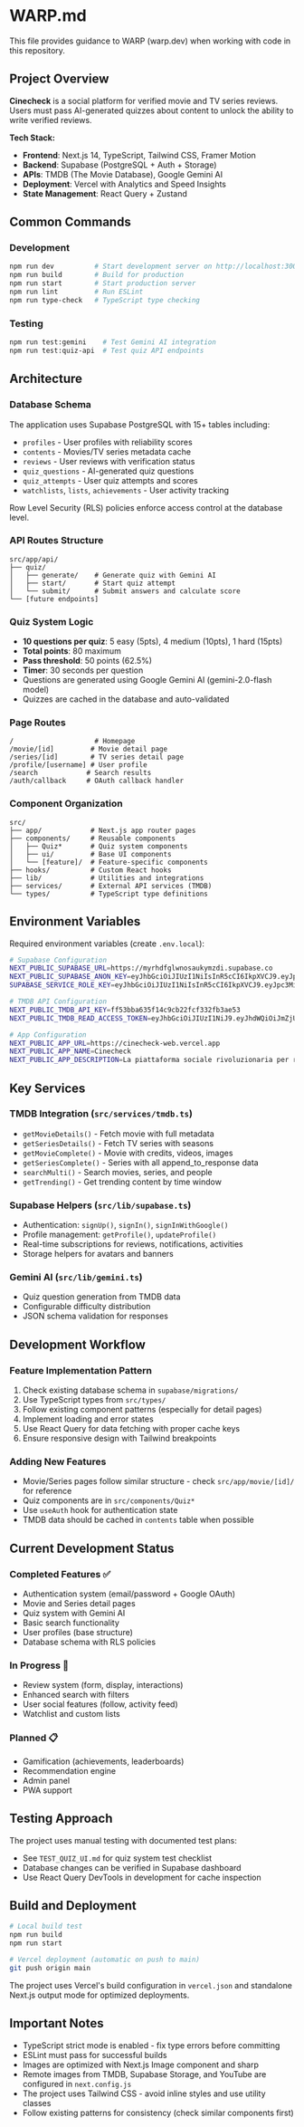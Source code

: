 # WARP.md

This file provides guidance to WARP (warp.dev) when working with code in this repository.

## Project Overview

**Cinecheck** is a social platform for verified movie and TV series reviews. Users must pass AI-generated quizzes about content to unlock the ability to write verified reviews.

**Tech Stack:**
- **Frontend**: Next.js 14, TypeScript, Tailwind CSS, Framer Motion
- **Backend**: Supabase (PostgreSQL + Auth + Storage)
- **APIs**: TMDB (The Movie Database), Google Gemini AI
- **Deployment**: Vercel with Analytics and Speed Insights
- **State Management**: React Query + Zustand

## Common Commands

### Development
```bash
npm run dev          # Start development server on http://localhost:3000
npm run build        # Build for production
npm run start        # Start production server
npm run lint         # Run ESLint
npm run type-check   # TypeScript type checking
```

### Testing
```bash
npm run test:gemini    # Test Gemini AI integration
npm run test:quiz-api  # Test quiz API endpoints
```

## Architecture

### Database Schema
The application uses Supabase PostgreSQL with 15+ tables including:
- `profiles` - User profiles with reliability scores
- `contents` - Movies/TV series metadata cache
- `reviews` - User reviews with verification status
- `quiz_questions` - AI-generated quiz questions
- `quiz_attempts` - User quiz attempts and scores
- `watchlists`, `lists`, `achievements` - User activity tracking

Row Level Security (RLS) policies enforce access control at the database level.

### API Routes Structure
```
src/app/api/
├── quiz/
│   ├── generate/    # Generate quiz with Gemini AI
│   ├── start/       # Start quiz attempt
│   └── submit/      # Submit answers and calculate score
└── [future endpoints]
```

### Quiz System Logic
- **10 questions per quiz**: 5 easy (5pts), 4 medium (10pts), 1 hard (15pts)
- **Total points**: 80 maximum
- **Pass threshold**: 50 points (62.5%)
- **Timer**: 30 seconds per question
- Questions are generated using Google Gemini AI (gemini-2.0-flash model)
- Quizzes are cached in the database and auto-validated

### Page Routes
```
/                    # Homepage
/movie/[id]         # Movie detail page
/series/[id]        # TV series detail page
/profile/[username] # User profile
/search            # Search results
/auth/callback     # OAuth callback handler
```

### Component Organization
```
src/
├── app/            # Next.js app router pages
├── components/     # Reusable components
│   ├── Quiz*       # Quiz system components
│   ├── ui/         # Base UI components
│   └── [feature]/  # Feature-specific components
├── hooks/          # Custom React hooks
├── lib/            # Utilities and integrations
├── services/       # External API services (TMDB)
└── types/          # TypeScript type definitions
```

## Environment Variables

Required environment variables (create `.env.local`):
```bash
# Supabase Configuration
NEXT_PUBLIC_SUPABASE_URL=https://myrhdfglwnosaukymzdi.supabase.co
NEXT_PUBLIC_SUPABASE_ANON_KEY=eyJhbGciOiJIUzI1NiIsInR5cCI6IkpXVCJ9.eyJpc3MiOiJzdXBhYmFzZSIsInJlZiI6Im15cmhkZmdsd25vc2F1a3ltemRpIiwicm9sZSI6ImFub24iLCJpYXQiOjE3NTkxNDE3MjcsImV4cCI6MjA3NDcxNzcyN30.zNvF-xfNKLblA3SAtU5rGqazPEw_OeA6jiTv7iHPZZk
SUPABASE_SERVICE_ROLE_KEY=eyJhbGciOiJIUzI1NiIsInR5cCI6IkpXVCJ9.eyJpc3MiOiJzdXBhYmFzZSIsInJlZiI6Im15cmhkZmdsd25vc2F1a3ltemRpIiwicm9sZSI6InNlcnZpY2Vfcm9sZSIsImlhdCI6MTc1OTE0MTcyNywiZXhwIjoyMDc0NzE3NzI3fQ.PilgEimYhynRLhxSHzwr-AIm9BnmhqtIa2RnEhZOq5M

# TMDB API Configuration
NEXT_PUBLIC_TMDB_API_KEY=ff53bba635f14c9cb22fcf332fb3ae53
NEXT_PUBLIC_TMDB_READ_ACCESS_TOKEN=eyJhbGciOiJIUzI1NiJ9.eyJhdWQiOiJmZjUzYmJhNjM1ZjE0YzljYjIyZmNmMzMyZmIzYWU1MyIsIm5iZiI6MTc1ODkxNjc0NC45NDgsInN1YiI6IjY4ZDZmMDg4ZmMxODE0M2M0MGI5OTJjZSIsInNjb3BlcyI6WyJhcGlfcmVhZCJdLCJ2ZXJzaW9uIjoxfQ.MSpf3pfX-0YVeWDc83esGu-o66CNRRn9kBrf6IrC-oc

# App Configuration
NEXT_PUBLIC_APP_URL=https://cinecheck-web.vercel.app
NEXT_PUBLIC_APP_NAME=Cinecheck
NEXT_PUBLIC_APP_DESCRIPTION=La piattaforma sociale rivoluzionaria per recensioni cinematografiche autentiche
```

## Key Services

### TMDB Integration (`src/services/tmdb.ts`)
- `getMovieDetails()` - Fetch movie with full metadata
- `getSeriesDetails()` - Fetch TV series with seasons
- `getMovieComplete()` - Movie with credits, videos, images
- `getSeriesComplete()` - Series with all append_to_response data
- `searchMulti()` - Search movies, series, and people
- `getTrending()` - Get trending content by time window

### Supabase Helpers (`src/lib/supabase.ts`)
- Authentication: `signUp()`, `signIn()`, `signInWithGoogle()`
- Profile management: `getProfile()`, `updateProfile()`
- Real-time subscriptions for reviews, notifications, activities
- Storage helpers for avatars and banners

### Gemini AI (`src/lib/gemini.ts`)
- Quiz question generation from TMDB data
- Configurable difficulty distribution
- JSON schema validation for responses

## Development Workflow

### Feature Implementation Pattern
1. Check existing database schema in `supabase/migrations/`
2. Use TypeScript types from `src/types/`
3. Follow existing component patterns (especially for detail pages)
4. Implement loading and error states
5. Use React Query for data fetching with proper cache keys
6. Ensure responsive design with Tailwind breakpoints

### Adding New Features
- Movie/Series pages follow similar structure - check `src/app/movie/[id]/` for reference
- Quiz components are in `src/components/Quiz*`
- Use `useAuth` hook for authentication state
- TMDB data should be cached in `contents` table when possible

## Current Development Status

### Completed Features ✅
- Authentication system (email/password + Google OAuth)
- Movie and Series detail pages
- Quiz system with Gemini AI
- Basic search functionality
- User profiles (base structure)
- Database schema with RLS policies

### In Progress 🔄
- Review system (form, display, interactions)
- Enhanced search with filters
- User social features (follow, activity feed)
- Watchlist and custom lists

### Planned 📋
- Gamification (achievements, leaderboards)
- Recommendation engine
- Admin panel
- PWA support

## Testing Approach

The project uses manual testing with documented test plans:
- See `TEST_QUIZ_UI.md` for quiz system test checklist
- Database changes can be verified in Supabase dashboard
- Use React Query DevTools in development for cache inspection

## Build and Deployment

```bash
# Local build test
npm run build
npm run start

# Vercel deployment (automatic on push to main)
git push origin main
```

The project uses Vercel's build configuration in `vercel.json` and standalone Next.js output mode for optimized deployments.

## Important Notes

- TypeScript strict mode is enabled - fix type errors before committing
- ESLint must pass for successful builds
- Images are optimized with Next.js Image component and sharp
- Remote images from TMDB, Supabase Storage, and YouTube are configured in `next.config.js`
- The project uses Tailwind CSS - avoid inline styles and use utility classes
- Follow existing patterns for consistency (check similar components first)